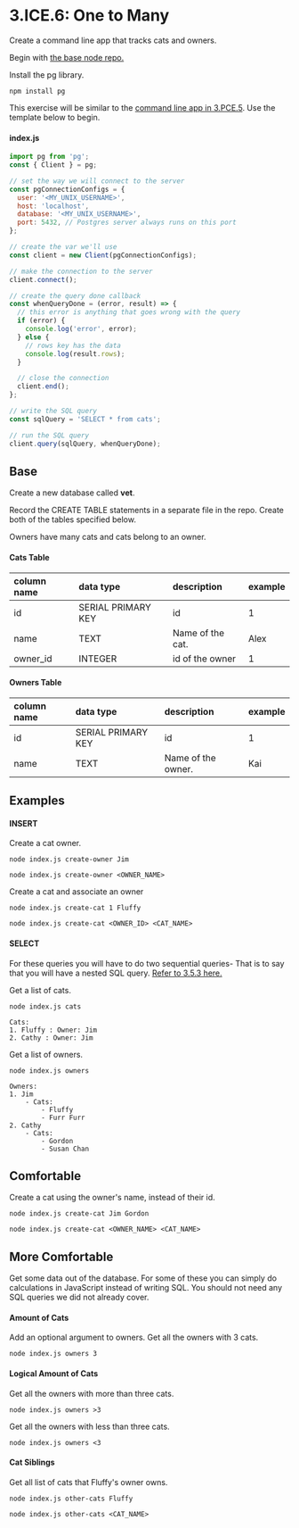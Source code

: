 # 3.ICE.6: One to Many

Create a command line app that tracks cats and owners.

Begin with [the base node repo.](https://github.com/rocketacademy/base-node-swe1)

Install the pg library.

```text
npm install pg
```

This exercise will be similar to the [command line app in 3.PCE.5](../3.pce-post-class-exercises/3.pce.5-bird-watching.md). Use the template below to begin.

#### index.js

```javascript
import pg from 'pg';
const { Client } = pg;

// set the way we will connect to the server
const pgConnectionConfigs = {
  user: '<MY_UNIX_USERNAME>',
  host: 'localhost',
  database: '<MY_UNIX_USERNAME>',
  port: 5432, // Postgres server always runs on this port
};

// create the var we'll use
const client = new Client(pgConnectionConfigs);

// make the connection to the server
client.connect();

// create the query done callback
const whenQueryDone = (error, result) => {
  // this error is anything that goes wrong with the query
  if (error) {
    console.log('error', error);
  } else {
    // rows key has the data
    console.log(result.rows);
  }

  // close the connection
  client.end();
};

// write the SQL query
const sqlQuery = 'SELECT * from cats';

// run the SQL query
client.query(sqlQuery, whenQueryDone);
```

## Base

Create a new database called **vet**.

Record the CREATE TABLE statements in a separate file in the repo. Create both of the tables specified below.

Owners have many cats and cats belong to an owner.

#### Cats Table

| column name | data type | description | example |
| :--- | :--- | :--- | :--- |
| id | SERIAL PRIMARY KEY | id | 1 |
| name | TEXT | Name of the cat. | Alex |
| owner\_id | INTEGER | id of the owner | 1 |

#### Owners Table

| column name | data type | description | example |
| :--- | :--- | :--- | :--- |
| id | SERIAL PRIMARY KEY | id | 1 |
| name | TEXT | Name of the owner. | Kai |

## Examples

#### INSERT

Create a cat owner.

```text
node index.js create-owner Jim
```

```text
node index.js create-owner <OWNER_NAME>
```

Create a cat and associate an owner

```text
node index.js create-cat 1 Fluffy
```

```text
node index.js create-cat <OWNER_ID> <CAT_NAME>
```

#### SELECT

For these queries you will have to do two sequential queries- That is to say that you will have a nested SQL query. [Refer to 3.5.3 here.](../3.5-sql-applications/3.5.3-nested-sql-queries.md)

Get a list of cats.

```text
node index.js cats
```

```text
Cats:
1. Fluffy : Owner: Jim
2. Cathy : Owner: Jim
```

Get a list of owners.

```text
node index.js owners
```

```text
Owners:
1. Jim
    - Cats:
        - Fluffy
        - Furr Furr
2. Cathy
    - Cats:
        - Gordon
        - Susan Chan
```

## Comfortable

Create a cat using the owner's name, instead of their id.

```text
node index.js create-cat Jim Gordon 
```

```text
node index.js create-cat <OWNER_NAME> <CAT_NAME>
```

## More Comfortable

Get some data out of the database. For some of these you can simply do calculations in JavaScript instead of writing SQL. You should not need any SQL queries we did not already cover.

#### Amount of Cats

Add an optional argument to owners. Get all the owners with 3 cats.

```text
node index.js owners 3
```

#### Logical Amount of Cats

Get all the owners with more than three cats.

```text
node index.js owners >3
```

Get all the owners with less than three cats.

```text
node index.js owners <3
```

#### Cat Siblings

Get all list of cats that Fluffy's owner owns.

```text
node index.js other-cats Fluffy
```

```text
node index.js other-cats <CAT_NAME>
```

